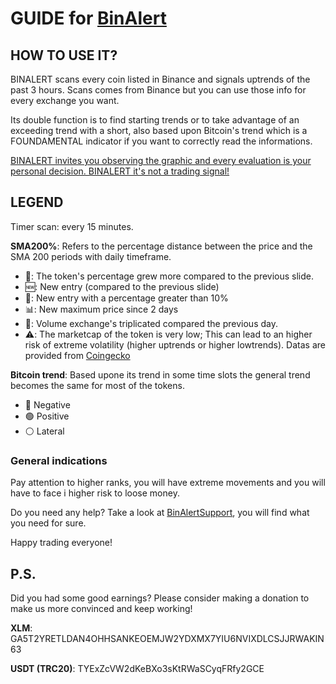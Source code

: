 # GUIDE for [BinAlert](https://t.me/BinAlertChannel)

## HOW TO USE IT?

BINALERT scans every coin listed in Binance and signals uptrends of the past 3 hours. Scans comes from Binance but you can use those info for every exchange you want.

Its double function is to find starting trends or to take advantage of an exceeding trend with a short, also based upon Bitcoin's trend which is a FOUNDAMENTAL indicator if you want to correctly read the informations.

<ins>BINALERT invites you observing the graphic and every evaluation is your personal decision. BINALERT it's not a trading signal!</ins>

## LEGEND

Timer scan: every 15 minutes.

**SMA200%**: Refers to the percentage distance between the price and the SMA 200 periods with daily timeframe.

* 📗: The token's percentage grew more compared to the previous slide. 
* 🆕: New entry (compared to the previous slide)
* 🚀: New entry with a percentage greater than 10%
* 📊: New maximum price since 2 days
* 📶: Volume exchange's triplicated compared the previous day.
* ⚠️: The marketcap of the token is very low; This can lead to an higher risk of extreme volatility (higher uptrends or higher lowtrends). Datas are provided from [Coingecko](https://www.coingecko.com/en/api)

**Bitcoin trend**: Based upone its trend in some time slots the general trend becomes the same for most of the tokens.
* 🔴 Negative
* 🟢 Positive
* ⚪️ Lateral



### General indications

Pay attention to higher ranks, you will have extreme movements and you will have to face i higher risk to loose money.

Do you need any help? Take a look at [BinAlertSupport](https://t.me/BinAlertSupportEng), you will find what you need for sure.

Happy trading everyone!

## P.S.

Did you had some good earnings?
Please consider making a donation to make us more convinced and keep working!

**XLM**: GA5T2YRETLDAN4OHHSANKEOEMJW2YDXMX7YIU6NVIXDLCSJJRWAKIN63

**USDT (TRC20)**: TYExZcVW2dKeBXo3sKtRWaSCyqFRfy2GCE
